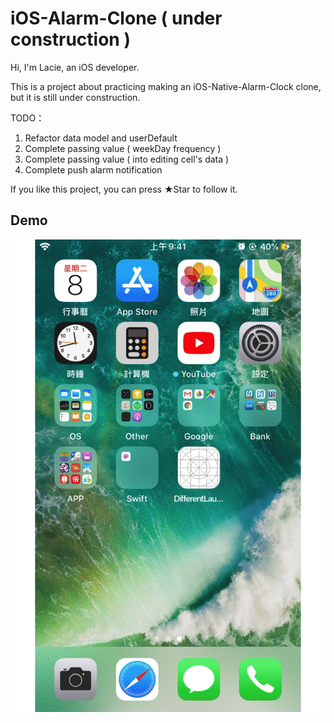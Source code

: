 # iOS-Alarm-Clone ( under construction )
Hi, I'm Lacie, an iOS developer.

This is a project about practicing making an iOS-Native-Alarm-Clock clone, but it is still under construction.

TODO：
1. Refactor data model and userDefault
2. Complete passing value ( weekDay frequency )
3. Complete passing value ( into editing cell's data )
4. Complete push alarm notification

If you like this project, you can press ★Star to follow it.

## Demo

<img src="https://github.com/yuyuma17/DifferentLaunchScreen-DependOnDeviceTime/blob/master/Demo/demo1.gif"> 
